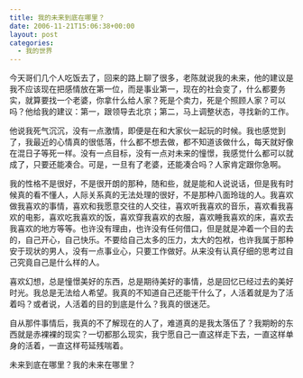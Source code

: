 ```yaml
---
title: 我的未来到底在哪里？
date: 2006-11-21T15:06:38+00:00
layout: post
categories:
  - 我的世界
---
```


今天哥们几个人吃饭去了，回来的路上聊了很多，老陈就说我的未来，他的建议是我不应该现在把感情放在第一位，而是事业第一，现在的社会变了，什么都要务实，就算要找一个老婆，你拿什么给人家？死是个卖力，死是个照顾人家？可以吗？他给我的建议：第一，跟领导去北京；第二，马上调整状态，寻找新的工作。

他说我死气沉沉，没有一点激情，即便是在和大家伙一起玩的时候。我也感觉到了，我最近的心情真的很低落，什么都不想去做，都不知道该做什么，每天就好像在混日子等死一样。没有一点目标，没有一点对未来的憧憬，我感觉什么都可以就成了，只要还能凑合。可是，一旦有了老婆，还能凑合吗？人家肯定跟你急啊。

我的性格不是很好，不是很开朗的那种，随和些，就是能和人说说话，但是我有时候真的看不懂人，人际关系真的无法处理的很好，不是那种八面玲珑的人。我喜欢做我喜欢的事情，喜欢和我愿意交往的人交往，喜欢听我喜欢的音乐，喜欢看我喜欢的电影，喜欢吃我喜欢的饭，喜欢穿我喜欢的衣服，喜欢睡我喜欢的床，喜欢去我喜欢的地方等等。也许没有理由，也许没有任何借口，但是就是冲着一个目的去的，自己开心，自己快乐。不要给自己太多的压力，太大的包袱，也许我属于那种安于现状的男人，没有一点事业心，只要工作做好。从来没有认真仔细的思考过自己究竟自己是什么样的人。

喜欢幻想，总是憧憬美好的东西，总是期待美好的事情，总是回忆已经过去的美好时光。我总是无法给人希望。我真的不知道自己还能干什么了，人活着就是为了活着吗？或者说，人活着的目的到底是什么？我真的很迷茫。

自从那件事情后，我真的不了解现在的人了，难道真的是我太落伍了？我期盼的东西就是赤裸裸的现实？一切都那么现实，我宁愿自己一直这样走下去，一直这样单身的活着，一直这样苟延残喘着。

未来到底在哪里？我的未来在哪里？